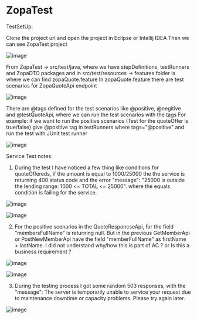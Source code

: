 # ZopaTest

TestSetUp:

Clone the project url and open the project in Eclipse or Intellij IDEA 
Then we can see ZopaTest project

![image](https://user-images.githubusercontent.com/57220137/136711785-01a8511d-f6e4-4511-b5be-2f56807765e3.png)

From ZopaTest -> src/test/java, where we have stepDefinitions, testRunners and ZopaDTO packages and in src/test/resources -> features folder is where we can find zopaQuote.feature
In zopaQuote.feature there are test scenarios for ZopaQuoteApi endpoint

![image](https://user-images.githubusercontent.com/57220137/136712115-a1d75b46-050c-4029-991e-e5d6f71f4715.png)

There are @tags defined for the test scenarios like @positive, @negitive and @testQuoteApi, where we can run the test scenarios with the tags 
For example: if we want to run the positive scenarios (Test for the quoteOffer is true/false) give @positive tag in testRunners where tags="@positive" and run the test with JUnit test runner

![image](https://user-images.githubusercontent.com/57220137/136712569-7953f7ee-ffed-4529-b1c4-964a6b9a0d0c.png)



Service Test notes:

1. During the test I have noticed a few thing like conditions for quoteOffereds, if the amount is equal to 1000/25000 the the service is returning 400 status code and the error "message": "25000 is outside the lending range: 1000 <= TOTAL <= 25000". where the equals condition is failing for the service.

![image](https://user-images.githubusercontent.com/57220137/136713138-eee7602e-3e23-4993-880d-bdb18ddbf975.png)

![image](https://user-images.githubusercontent.com/57220137/136713148-40075d2a-250b-4caf-9b64-c19628d42e5b.png)

2. For the positive scenarios in the QuoteResponcseApi, for the field "membersFullName" is returning null. But in the previous GetMemberApi or PostNewMemberApi have the field "memberFullName" as firstName + lastName. I did not understand why/how this is part of AC ? or Is this a business requirement ?
 
![image](https://user-images.githubusercontent.com/57220137/136713420-93f11782-810a-4d4b-82fe-58e952ae9e97.png)

![image](https://user-images.githubusercontent.com/57220137/136713431-a9748910-ca1d-44fc-b1e8-b6bb5333c819.png)

3. During the testing process I got some random 503 responses, with the "message": The server is temporarily unable to service your request due to maintenance downtime or capacity problems. Please try again later. 
 
![image](https://user-images.githubusercontent.com/57220137/136713662-5d652f2a-2b26-4194-adfa-0372303fab8a.png)
